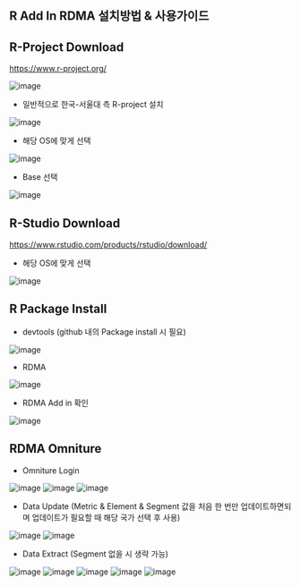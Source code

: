 ## R Add In RDMA 설치방법 & 사용가이드




## R-Project Download

https://www.r-project.org/

![image](https://user-images.githubusercontent.com/36947676/38477309-d78b77c2-3bec-11e8-989f-f852a20bbadf.png)

- 일반적으로 한국-서울대 측 R-project 설치

![image](https://user-images.githubusercontent.com/36947676/38477414-5cc2f032-3bed-11e8-9361-04f41971c7bc.png)

- 해당 OS에 맞게 선택

![image](https://user-images.githubusercontent.com/36947676/38478854-60d96440-3bf6-11e8-90d4-63f8b3b60b4a.png)

- Base 선택

![image](https://user-images.githubusercontent.com/36947676/38480176-e9bc17b4-3bfe-11e8-8280-b7d100653646.png)






## R-Studio Download

https://www.rstudio.com/products/rstudio/download/

- 해당 OS에 맞게 선택

![image](https://user-images.githubusercontent.com/36947676/38480229-3ffa14f0-3bff-11e8-9d79-710b2a5d6b1d.png)





## R Package Install

- devtools (github 내의 Package install 시 필요)

![image](https://user-images.githubusercontent.com/36947676/38480605-7620d3b4-3c01-11e8-8dd2-256ce7fcb644.png)

- RDMA

![image](https://user-images.githubusercontent.com/36947676/38480763-6096133c-3c02-11e8-8f09-4ed8966e2144.png)

- RDMA Add in 확인

![image](https://user-images.githubusercontent.com/36947676/38480794-877a3316-3c02-11e8-9188-c3e0a7a43051.png)





## RDMA Omniture

- Omniture Login

![image](https://user-images.githubusercontent.com/36947676/38481107-1761cb28-3c04-11e8-97d4-8392f573779a.png)
![image](https://user-images.githubusercontent.com/36947676/38481966-43883bd4-3c08-11e8-9973-82a94a3812c4.png)
![image](https://user-images.githubusercontent.com/36947676/38481141-4018726a-3c04-11e8-85b9-0751fdab7aa9.png)

- Data Update (Metric & Element & Segment 값을 처음 한 번만 업데이트하면되며 업데이트가 필요할 때 해당 국가 선택 후 사용)

![image](https://user-images.githubusercontent.com/36947676/38481342-24ed94c4-3c05-11e8-9187-8dd82017d8a1.png)
![image](https://user-images.githubusercontent.com/36947676/38481186-77a8601e-3c04-11e8-8ffa-4129b99e9a4b.png)

- Data Extract (Segment 없을 시 생략 가능)

![image](https://user-images.githubusercontent.com/36947676/38481447-d331296a-3c05-11e8-8f0c-8ae678619117.png)
![image](https://user-images.githubusercontent.com/36947676/38481641-c128bf34-3c06-11e8-8bca-ba5ec3dd0955.png)
![image](https://user-images.githubusercontent.com/36947676/38481669-ee1bc4fa-3c06-11e8-8f10-2fc3005a7d66.png)
![image](https://user-images.githubusercontent.com/36947676/38481694-0b20abec-3c07-11e8-936c-cd4560c34e98.png)
![image](https://user-images.githubusercontent.com/36947676/38482441-448ddb7c-3c0a-11e8-8438-b28bc535f205.png)
